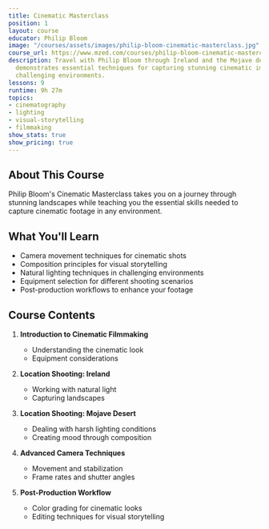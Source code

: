 ```yaml
---
title: Cinematic Masterclass
position: 1
layout: course
educator: Philip Bloom
image: "/courses/assets/images/philip-bloom-cinematic-masterclass.jpg"
course_url: https://www.mzed.com/courses/philip-bloom-cinematic-masterclass
description: Travel with Philip Bloom through Ireland and the Mojave desert as he
  demonstrates essential techniques for capturing stunning cinematic images in various
  challenging environments.
lessons: 9
runtime: 9h 27m
topics:
- cinematography
- lighting
- visual-storytelling
- filmmaking
show_stats: true
show_pricing: true
---
```


## About This Course

Philip Bloom's Cinematic Masterclass takes you on a journey through stunning landscapes while teaching you the essential skills needed to capture cinematic footage in any environment.

## What You'll Learn

- Camera movement techniques for cinematic shots
- Composition principles for visual storytelling
- Natural lighting techniques in challenging environments
- Equipment selection for different shooting scenarios
- Post-production workflows to enhance your footage

## Course Contents

1. **Introduction to Cinematic Filmmaking**
   - Understanding the cinematic look
   - Equipment considerations
   
2. **Location Shooting: Ireland**
   - Working with natural light
   - Capturing landscapes
   
3. **Location Shooting: Mojave Desert**
   - Dealing with harsh lighting conditions
   - Creating mood through composition
   
4. **Advanced Camera Techniques**
   - Movement and stabilization
   - Frame rates and shutter angles
   
5. **Post-Production Workflow**
   - Color grading for cinematic looks
   - Editing techniques for visual storytelling

<!-- Additional content for the individual course page can go here --> 